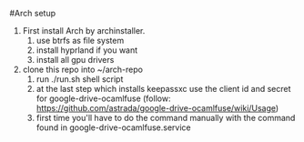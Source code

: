 #Arch setup

1. First install Arch by archinstaller.
   1. use btrfs as file system
   2. install hyprland if you want
   3. install all gpu drivers
2. clone this repo into ~/arch-repo
   1. run ./run.sh shell script
   2. at the last step which installs keepassxc use the client id and secret for google-drive-ocamlfuse (follow: https://github.com/astrada/google-drive-ocamlfuse/wiki/Usage)
   3. first time you'll have to do the command manually with the command found in google-drive-ocamlfuse.service
